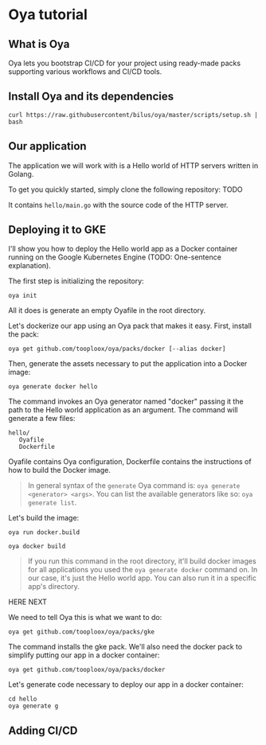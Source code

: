 # Oya tutorial

## What is Oya

Oya lets you bootstrap CI/CD for your project using ready-made packs supporting various workflows and CI/CD tools.

## Install Oya and its dependencies

    curl https://raw.githubusercontent/bilus/oya/master/scripts/setup.sh | bash


## Our application

The application we will work with is a Hello world of HTTP servers written in Golang.

To get you quickly started, simply clone the following repository: TODO

It contains `hello/main.go` with the source code of the HTTP server.


## Deploying it to GKE

I'll show you how to deploy the Hello world app as a Docker container running on the Google Kubernetes Engine (TODO: One-sentence explanation).

The first step is initializing the repository:

    oya init

All it does is generate an empty Oyafile in the root directory.

Let's dockerize our app using an Oya pack that makes it easy. First, install the pack:

    oya get github.com/tooploox/oya/packs/docker [--alias docker]

Then, generate the assets necessary to put the application into a Docker image:

    oya generate docker hello

The command invokes an Oya generator named "docker" passing it the path to the Hello world application as an argument. The command will generate a few files:

```
hello/
   Oyafile
   Dockerfile
```

Oyafile contains Oya configuration, Dockerfile contains the instructions of how to build the Docker image.

> In general syntax of the `generate` Oya command is: `oya generate <generator> <args>`. You can list the available generators like so: `oya generate list`.

Let's build the image:

    oya run docker.build

    oya docker build

> If you run this command in the root directory, it'll build docker images for all applications you used the `oya generate docker` command on. In our case, it's just the Hello world app. You can also run it in a specific app's directory.


HERE NEXT

We need to tell Oya this is what we want to do:

    oya get github.com/tooploox/oya/packs/gke

The command installs the gke pack. We'll also need the docker pack to simplify putting our app in a docker container:

    oya get github.com/tooploox/oya/packs/docker

Let's generate code necessary to deploy our app in a docker container:

    cd hello
    oya generate g



## Adding CI/CD
